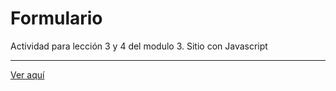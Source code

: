 # Formulario
Actividad para lección 3 y 4 del modulo 3. Sitio con Javascript<br>
<hr>
<a href="https://yerko09.github.io/Formulario/">Ver aquí</a>
